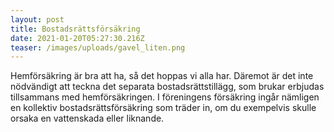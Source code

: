 ```yaml
---
layout: post
title: Bostadsrättsförsäkring
date: 2021-01-20T05:27:30.216Z
teaser: /images/uploads/gavel_liten.png
---
```

Hemförsäkring är bra att ha, så det hoppas vi alla har. Däremot är det inte nödvändigt att teckna det separata bostadsrättstillägg, som brukar erbjudas tillsammans med hemförsäkringen. I föreningens försäkring ingår nämligen en kollektiv bostadsrättsförsäkring som träder in, om du exempelvis skulle orsaka en vattenskada eller liknande.